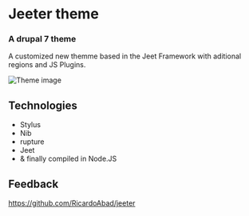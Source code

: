 # Jeeter theme
### A drupal 7 theme

A customized new themme based in the Jeet Framework with aditional regions and JS Plugins.

![Theme image](https://github.com/RicardoAbad/jeeter/logo.png)

## Technologies

* Stylus
* Nib
* rupture
* Jeet
* & finally compiled in Node.JS


## Feedback

https://github.com/RicardoAbad/jeeter